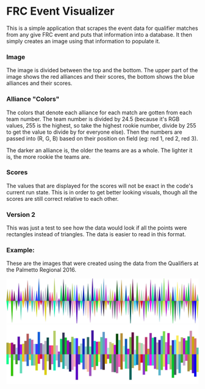 # FRC Event Visualizer

This is a simple application that scrapes the event data for qualifier matches from any give FRC event and puts that information into a database. It then simply creates an image using that information to populate it.

### Image

The image is divided between the top and the bottom. The upper part of the image shows the red alliances and their scores, the bottom shows the blue alliances and their scores.

### Alliance "Colors"

The colors that denote each alliance for each match are gotten from each team number. The team number is divided by 24.5 (because it's RGB values, 255 is the highest, so take the highest rookie number, divide by 255 to get the value to divide by for everyone else). Then the numbers are passed into (R, G, B) based on their position on field (eg: red 1, red 2, red 3).

The darker an alliance is, the older the teams are as a whole. The lighter it is, the more rookie the teams are.

### Scores

The values that are displayed for the scores will not be exact in the code's current run state. This is in order to get better looking visuals, though all the scores are still correct relative to each other.

### Version 2

This was just a test to see how the data would look if all the points were rectangles instead of triangles. The data is easier to read in this format.

### Example:

These are the images that were created using the data from the Qualifiers at the Palmetto Regional 2016.

![alt tag](https://raw.githubusercontent.com/alicen6/frc_visualizer/master/2016scmb.jpeg)
![alt tag](https://raw.githubusercontent.com/alicen6/frc_visualizer/master/2016scmb2.jpeg)
